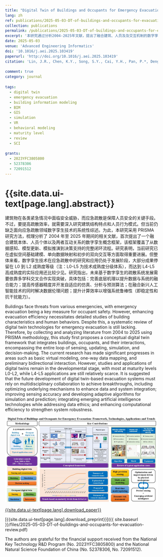 ```yaml
---
title: "Digital Twin of Buildings and Occupants for Emergency Evacuation: Framework, Technologies, Applications and Trends"
lang: zh
ref: publications/2025-05-03-DT-of-buildings-and-occupants-for-evacuation-review
collection: publications
permalink: /publications/2025-05-03-DT-of-buildings-and-occupants-for-evacuation-review
excerpt: '本研究通过分析2004-2025年文献，提出了融合建筑、人员及及交互机制的数字孪生应急疏散框架，研究表明当前相关技术多处于 L0-L2 成熟度，未来需通过多学科协作优化数据整合、提升传感器与算法性能、融合AI并解决数据伦理问题，以增强系统鲁棒性。'
date: 2025-05-03
venue: 'Advanced Engineering Informatics'
doi: '10.1016/j.aei.2025.103419'
paperurl: 'http://doi.org/10.1016/j.aei.2025.103419'
citation: 'Lin, J.R., Chen, K.Y., Song, S.Y., Cai, Y.H., Pan, P.*, Deng, Y.C. (2025). Digital Twin of Buildings and Occupants for Emergency Evacuation: Framework, Technologies, Applications and Trends. <i>Advanced Engineering Informatics</i>, 66, 103419. doi: 10.1016/j.aei.2025.103419'

comment: true
category: journal

tags: 
  - digital twin
  - emergency evacuation
  - building information modeling
  - BIM
  - GIS
  - simulation
  - VR
  - behavioral modeling
  - maturity level
  - review
  - SCI

grants:
  - 2023YFC3805800
  - 52378306
  - 72091512
---
```


{{site.data.ui-text[page.lang].abstract}}
====

建筑物在各类紧急情况中面临安全威胁，而应急疏散是保障人员安全的关键手段。不过，要提高疏散效率，就需要深入研究建筑结构特点和人员行为模式。但当前仍缺乏面向应急疏散领域数字孪生技术的系统性综述。为此，本研究采用 PRISMA 研究方法，梳理分析了 2004 年至 2025 年期间的相关文献，首次提出了一个融合建筑本体、人员个体以及两者互动关系的数字孪生概念框架，该框架覆盖了从数据感知、模型更新、模拟推演到决策支持的完整闭环流程。研究表明，当前研究已在虚拟空间基础建模、单向数据映射和初步的双向交互等方面取得重要进展。但整体来看，数字孪生技术在应急疏散中的研究和应用仍处于发展阶段，大部分成果停留在 L0 到 L2 成熟度等级（注：L0-L5 为技术成熟度分级体系），而达到 L4-L5 高成熟度的实际应用还比较少见。研究指出，未来基于数字孪生的疏散系统发展需要依靠多学科交叉合作实现突破，具体包括：完善底层机理以提升数据与系统的融合能力；提高传感器精度并开发自适应的仿真、分析与预测算法；在融合新兴人工智能技术的同时解决数据伦理问题；提升计算效率以增强系统鲁棒性（即稳定性和抗干扰能力）。

Buildings face threats from various emergencies, with emergency evacuation being a key measure for occupant safety. However, enhancing evacuation efficiency necessitates detailed studies of building characteristics and human behaviors. Despite this, a systematic review of digital twin technologies for emergency evacuation is still lacking. Therefore, by collecting and analyzing literature from 2004 to 2025 using PRISMA methodology, this study first proposes a conceptual digital twin framework that integrates buildings, occupants, and their interactions, encompassing the entire loop of sensing, updating, simulation, and decision-making. The current research has made significant progresses in areas such as basic virtual modeling, one-way data mapping, and preliminary bidirectional interaction. However, studies and applications of digital twins remain in the developmental stage, with most at maturity levels L0-L2, while L4-L5 applications are still relatively scarce. It is suggested that the future development of digital twin-based evacuation systems must rely on multidisciplinary collaboration to achieve breakthroughs, including optimizing underlying mechanisms to enhance data and system integration; improving sensing accuracy and developing adaptive algorithms for simulation and prediction; integrating emerging artificial intelligence technologies while addressing data ethics; and enhancing computational efficiency to strengthen system robustness.

![graphical abstract](/images/2025-05-03-DT-of-buildings-and-occupants-for-evacuation-review-ga.jpg)

[{{site.data.ui-text[page.lang].download_paper}}]({{page.paperurl}})

[{{site.data.ui-text[page.lang].download_preprint}}]({{ site.baseurl }}/files/2025-05-03-DT-of-buildings-and-occupants-for-evacuation-review.pdf)

The authors are grateful for the financial support received from the National Key Technology R&D Program (No. 2023YFC3805800) and the National Natural Science Foundation of China (No. 52378306, No. 72091512). 